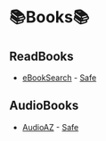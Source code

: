 # 📚Books📚

## ReadBooks
- [eBookSearch](https://cse.google.com/cse?cx=c46414ccb6a943e39) - [Safe](https://www.urlvoid.com/scan/cse.google.com/)

## AudioBooks
- [AudioAZ](https://audioaz.com/) - [Safe](https://www.urlvoid.com/scan/audioaz.com/)
